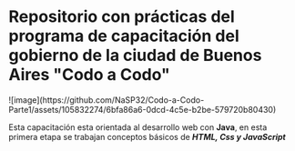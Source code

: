 <h1>Repositorio con prácticas del programa de capacitación del gobierno de la ciudad de Buenos Aires "Codo a Codo"</h1> ![image](https://github.com/NaSP32/Codo-a-Codo-Parte1/assets/105832274/6bfa86a6-0dcd-4c5e-b2be-579720b80430)


Esta capacitación esta orientada al desarrollo web con **Java**, en esta primera etapa se trabajan conceptos básicos de ***HTML, Css y JavaScript***

